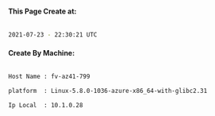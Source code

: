 
   
#### This Page Create at:

```bash

2021-07-23 - 22:30:21 UTC

```

#### Create By Machine:

```bash

Host Name : fv-az41-799

platform  : Linux-5.8.0-1036-azure-x86_64-with-glibc2.31

Ip Local  : 10.1.0.28

```

